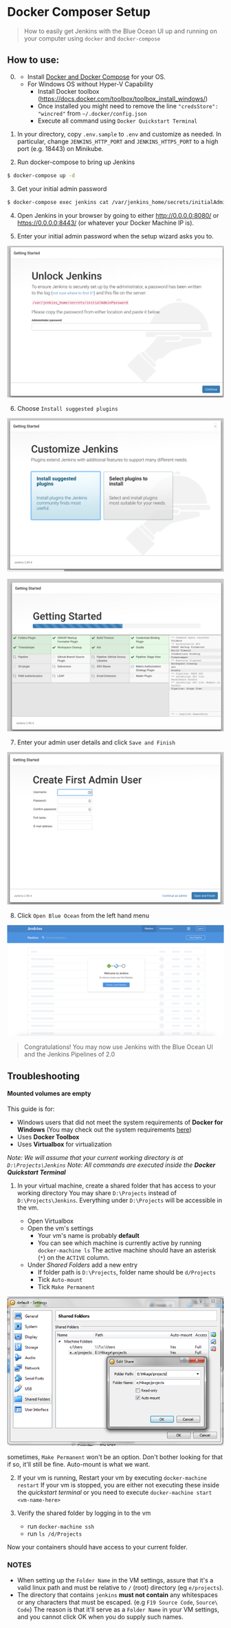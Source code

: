 Docker Composer Setup
=====================

> How to easily get Jenkins with the Blue Ocean UI up and running on your computer using `docker` and `docker-compose`

## How to use:

0. - Install [Docker and Docker Compose](https://www.docker.com/community-edition) for your OS.

   + For Windows OS without Hyper-V Capability
     + Install Docker toolbox (https://docs.docker.com/toolbox/toolbox_install_windows/)
     + Once installed you might need to remove the line `"credsStore": "wincred"` from `~/.docker/config.json`
     + Execute all command using `Docker Quickstart Terminal`

1. In your directory, copy `.env.sample` to `.env` and customize as needed.  In particular, change `JENKINS_HTTP_PORT` and `JENKINS_HTTPS_PORT` to a high port (e.g. 18443) on Minikube.

2. Run docker-compose to bring up Jenkins

```sh
$ docker-compose up -d
```

3. Get your initial admin password

```sh
$ docker-compose exec jenkins cat /var/jenkins_home/secrets/initialAdminPassword
```

4. Open Jenkins in your browser by going to either http://0.0.0.0:8080/ or https://0.0.0.0:8443/ (or whatever your Docker Machine IP is).

5. Enter your initial admin password when the setup wizard asks you to.

![Start the setup wizard by entering the intial admin password](images/jenkins-unlock.png)

6. Choose `Install suggested plugins`

![Jenkins Install Options](images/jenkins-install.png)

![Jenkins is Installing](images/jenkins-setup.png)

7. Enter your admin user details and click `Save and Finish`

![Jenkins Admin User Setup](images/jenkins-admin-user.png)

8. Click `Open Blue Ocean` from the left hand menu

![Blue Ocean](images/jenkins-blue-ocean.png)

> Congratulations! You may now use Jenkins with the Blue Ocean UI and the Jenkins Pipelines of 2.0

## Troubleshooting

#### Mounted volumes are empty

This guide is for:
- Windows users that did not meet the system requirements of __Docker for Windows__
(You may check out the system requirements [here](https://docs.docker.com/docker-for-windows/install/#what-to-know-before-you-install))
- Uses __Docker Toolbox__
- Uses __Virtualbox__ for virtualization

_Note: We will assume that your current working directory is at `D:\Projects\Jenkins`_
_Note: All commands are executed inside the __Docker Quickstart Terminal___

1. In your virtual machine, create a shared folder that has access to your working directory
You may share `D:\Projects` instead of `D:\Projects\Jenkins`.
Everything under `D:\Projects` will be accessible in the vm.

    - Open Virtualbox
    - Open the vm's settings
        - Your vm's name is probably __default__
        - You can see which machine is currently active by running `docker-machine ls`
        The active machine should have an asterisk (`*`) on the `ACTIVE` column.
    - Under _Shared Folders_ add a new entry
        - If folder path is `D:\Projects`, folder name should be `d/Projects`
        - Tick `Auto-mount`
        - Tick `Make Permanent`

![vm settings](images/vm_settings.png)

sometimes, `Make Permanent` won't be an option. Don't bother looking for that if so, it'll still be fine. Auto-mount is what we want.

2. If your vm is running, Restart your vm by executing `docker-machine restart`
If your vm is stopped, you are either not executing these inside the _quickstart terminal_
or you need to execute `docker-machine start <vm-name-here>`

3. Verify the shared folder by logging in to the vm
    - run `docker-machine ssh`
    - run `ls /d/Projects`

Now your containers should have access to your current folder.

### NOTES
- When setting up the `Folder Name` in the VM settings, assure that it's a valid linux path and must be relative to `/` (root) directory (eg `e/projects`).
- The directory that contains `jenkins` **must not contain** any whitespaces or any characters that must be escaped. (e.g `F19 Source Code`, `Source\ Code`) The reason is that it'll serve as a `Folder Name` in your VM settings, and you cannot click OK when you do supply such names.
